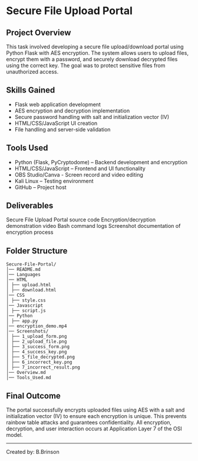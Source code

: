 # Secure File Upload Portal

## Project Overview

This task involved developing a secure file upload/download portal using Python Flask with AES encryption. The system allows users to upload files, encrypt them with a password, and securely download decrypted files using the correct key. The goal was to protect sensitive files from unauthorized access.


## Skills Gained
- Flask web application development
- AES encryption and decryption implementation
- Secure password handling with salt and initialization vector (IV)
- HTML/CSS/JavaScript UI creation
- File handling and server-side validation


## Tools Used
- Python (Flask, PyCryptodome) – Backend development and encryption
- HTML/CSS/JavaScript – Frontend and UI functionality
- OBS Studio/Canva - Screen record and video editing
- Kali Linux – Testing environment
- GitHub – Project host


## Deliverables
Secure File Upload Portal source code
Encryption/decryption demonstration video
Bash command logs
Screenshot documentation of encryption process


## Folder Structure
```
Secure-File-Portal/
│── README.md
│── Languages
│── HTML
│ ├── upload.html
│ ├── download.html
│── CSS
│ ├── style.css
│── Javascript
│ ├── script.js
│── Python
│ ├── app.py
│── encryption_demo.mp4
│── Screenshots/
│ ├── 1_upload_form.png
│ ├── 2_upload_file.png
│ ├── 3_success_form.png
│ ├── 4_success_key.png
│ ├── 5_file_decrypted.png
│ ├── 6_incorrect_key.png
│ ├── 7_incorrect_result.png
│── Overview.md
│── Tools_Used.md
```

## Final Outcome

The portal successfully encrypts uploaded files using AES with a salt and initialization vector (IV) to ensure each encryption is unique. This prevents rainbow table attacks and guarantees confidentiality. All encryption, decryption, and user interaction occurs at Application Layer 7 of the OSI model.

---

Created by: B.Brinson
